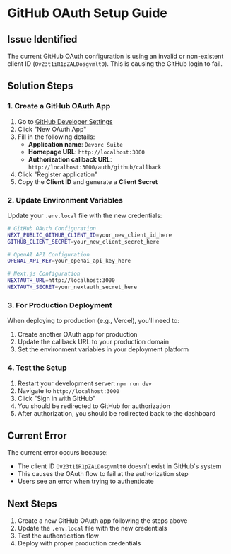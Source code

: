# GitHub OAuth Setup Guide

## Issue Identified
The current GitHub OAuth configuration is using an invalid or non-existent client ID (`Ov23t1iR1pZALDosgvmlt0`). This is causing the GitHub login to fail.

## Solution Steps

### 1. Create a GitHub OAuth App

1. Go to [GitHub Developer Settings](https://github.com/settings/developers)
2. Click "New OAuth App"
3. Fill in the following details:
   - **Application name**: `Devorc Suite`
   - **Homepage URL**: `http://localhost:3000`
   - **Authorization callback URL**: `http://localhost:3000/auth/github/callback`
4. Click "Register application"
5. Copy the **Client ID** and generate a **Client Secret**

### 2. Update Environment Variables

Update your `.env.local` file with the new credentials:

```bash
# GitHub OAuth Configuration
NEXT_PUBLIC_GITHUB_CLIENT_ID=your_new_client_id_here
GITHUB_CLIENT_SECRET=your_new_client_secret_here

# OpenAI API Configuration
OPENAI_API_KEY=your_openai_api_key_here

# Next.js Configuration
NEXTAUTH_URL=http://localhost:3000
NEXTAUTH_SECRET=your_nextauth_secret_here
```

### 3. For Production Deployment

When deploying to production (e.g., Vercel), you'll need to:

1. Create another OAuth app for production
2. Update the callback URL to your production domain
3. Set the environment variables in your deployment platform

### 4. Test the Setup

1. Restart your development server: `npm run dev`
2. Navigate to `http://localhost:3000`
3. Click "Sign in with GitHub"
4. You should be redirected to GitHub for authorization
5. After authorization, you should be redirected back to the dashboard

## Current Error

The current error occurs because:
- The client ID `Ov23t1iR1pZALDosgvmlt0` doesn't exist in GitHub's system
- This causes the OAuth flow to fail at the authorization step
- Users see an error when trying to authenticate

## Next Steps

1. Create a new GitHub OAuth app following the steps above
2. Update the `.env.local` file with the new credentials
3. Test the authentication flow
4. Deploy with proper production credentials
